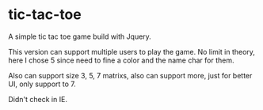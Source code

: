 # tic-tac-toe

A simple tic tac toe game build with Jquery.

This version can support multiple users to play the game. No limit in theory, here I chose 5 since need to fine a color and the name char for them.

Also can support size 3, 5, 7 matrixs, also can support more, just for better UI, only support to 7.

Didn't check in IE.

